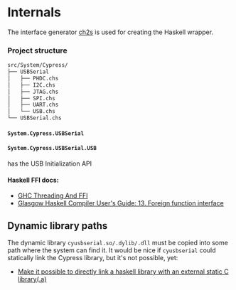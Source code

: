 # Internals

The interface generator [ch2s](https://wiki.haskell.org/C2hs) is used for creating the Haskell wrapper.

### Project structure

```bash
src/System/Cypress/
├── USBSerial
│   ├── PHDC.chs
│   ├── I2C.chs
│   ├── JTAG.chs
│   ├── SPI.chs
│   ├── UART.chs
│   └── USB.chs
└── USBSerial.chs
```

#### `System.Cypress.USBSerial`



#### `System.Cypress.USBSerial.USB`

has the USB Initialization API

#### Haskell FFI docs:

- [GHC Threading And FFI](http://www.vex.net/~trebla/haskell/ghc-conc-ffi.xhtml)
- [Glasgow Haskell Compiler User's Guide: 13. Foreign function interface](https://downloads.haskell.org/~ghc/8.4.4/docs/html/users_guide/index.html)

## Dynamic library paths

The dynamic library  `cyusbserial.so/.dylib/.dll` must be copied into some path where the system can find it. It would be nice if `cyusbserial` could statically link the Cypress library, but it's not possible, yet:

- [Make it possible to directly link a haskell library with an external static C library(.a)](https://github.com/haskell/cabal/issues/4042)

